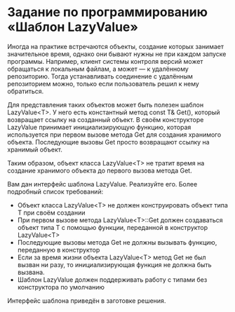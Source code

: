 # Задание по программированию «Шаблон LazyValue»

Иногда на практике встречаются объекты, создание которых занимает значительное время, однако они бывают нужны не при каждом запуске программы. Например, клиент системы контроля версий может обращаться к локальным файлам, а может — к удалённому репозиторию. Тогда устанавливать соединение с удалённым репозиторием можно, только если пользователь решил к нему обратиться.

Для представления таких объектов может быть полезен шаблон LazyValue\<T\>. У него есть константный метод const T& Get(), который возвращает ссылку на созданный объект. В своём конструкторе LazyValue принимает инициализирующую функцию, которая используется при первом вызове метода Get для создания хранимого объекта. Последующие вызовы Get просто возвращают ссылку на хранимый объект.

Таким образом, объект класса LazyValue\<T\> не тратит время на создание хранимого объекта до первого вызова метода Get.

Вам дан интерфейс шаблона LazyValue. Реализуйте его. Более подробный список требований:
- Объект класса LazyValue\<T\> не должен конструировать объект типа T при своём создании
- При первом вызове метода LazyValue\<T\>::Get должен создаваться объект типа T с помощью функции, переданной в конструктор LazyValue\<T\>
- Последующие вызовы метода Get не должны вызывать функцию, переданную в конструктор
- Если за время жизни объекта LazyValue\<T\> метод Get не был вызван ни разу, то инициализирующая функция не должна быть вызвана.
- Шаблон LazyValue должен поддерживать работу с типами без конструктора по умолчанию

Интерфейс шаблона приведён в заготовке решения.
